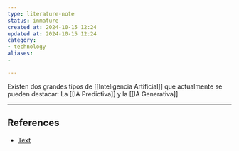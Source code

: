 ```yaml
---
type: literature-note
status: inmature
created at: 2024-10-15 12:24
updated at: 2024-10-15 12:24
category:
- technology
aliases: 
- 

---
```

Existen dos grandes tipos de [[Inteligencia Artificial]] que actualmente se pueden destacar: La [[IA Predictiva]] y la [[IA Generativa]]

---
## References

 - [Text](no-reference)

